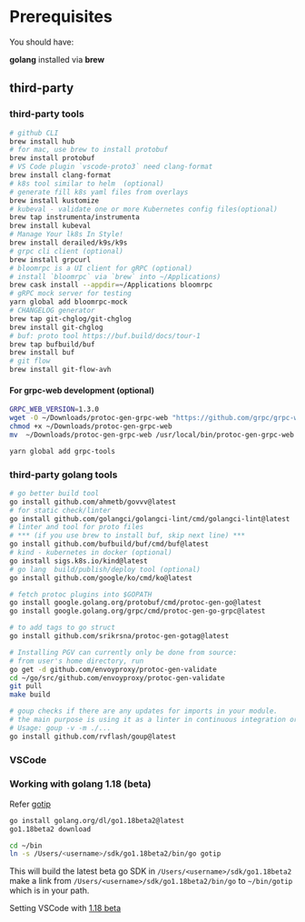 # Prerequisites

You should have:

**golang** installed via **brew**

## third-party

### third-party tools

```bash
# github CLI
brew install hub
# for mac, use brew to install protobuf
brew install protobuf
# VS Code plugin `vscode-proto3` need clang-format
brew install clang-format
# k8s tool similar to helm  (optional)
# generate fill k8s yaml files from overlays
brew install kustomize
# kubeval - validate one or more Kubernetes config files(optional)
brew tap instrumenta/instrumenta
brew install kubeval
# Manage Your lk8s In Style!
brew install derailed/k9s/k9s
# grpc cli client (optional)
brew install grpcurl
# bloomrpc is a UI client for gRPC (optional)
# install `bloomrpc` via `brew` into ~/Applications)
brew cask install --appdir=~/Applications bloomrpc
# gRPC mock server for testing
yarn global add bloomrpc-mock
# CHANGELOG generator
brew tap git-chglog/git-chglog
brew install git-chglog
# buf: proto tool https://buf.build/docs/tour-1
brew tap bufbuild/buf
brew install buf
# git flow
brew install git-flow-avh
```

#### For grpc-web development (optional)  

```bash
GRPC_WEB_VERSION=1.3.0
wget -O ~/Downloads/protoc-gen-grpc-web "https://github.com/grpc/grpc-web/releases/download/${GRPC_WEB_VERSION}/protoc-gen-grpc-web-${GRPC_WEB_VERSION}-darwin-x86_64"
chmod +x ~/Downloads/protoc-gen-grpc-web
mv  ~/Downloads/protoc-gen-grpc-web /usr/local/bin/protoc-gen-grpc-web

yarn global add grpc-tools
```

### third-party golang tools

```bash
# go better build tool
go install github.com/ahmetb/govvv@latest
# for static check/linter
go install github.com/golangci/golangci-lint/cmd/golangci-lint@latest
# linter and tool for proto files
# *** (if you use brew to install buf, skip next line) ***
go install github.com/bufbuild/buf/cmd/buf@latest
# kind - kubernetes in docker (optional)
go install sigs.k8s.io/kind@latest
# go lang  build/publish/deploy tool (optional)
go install github.com/google/ko/cmd/ko@latest

# fetch protoc plugins into $GOPATH
go install google.golang.org/protobuf/cmd/protoc-gen-go@latest
go install google.golang.org/grpc/cmd/protoc-gen-go-grpc@latest

# to add tags to go struct
go install github.com/srikrsna/protoc-gen-gotag@latest

# Installing PGV can currently only be done from source: 
# from user's home directory, run
go get -d github.com/envoyproxy/protoc-gen-validate
cd ~/go/src/github.com/envoyproxy/protoc-gen-validate
git pull
make build

# goup checks if there are any updates for imports in your module.
# the main purpose is using it as a linter in continuous integration or in development process.
# Usage: goup -v -m ./...
go install github.com/rvflash/goup@latest
```

### VSCode 



### Working with golang 1.18 (beta)

Refer [gotip](https://github.com/golang/tools/blob/master/gopls/doc/advanced.md)

```bash
go install golang.org/dl/go1.18beta2@latest
go1.18beta2 download

cd ~/bin
ln -s /Users/<username>/sdk/go1.18beta2/bin/go gotip
```

This will build the latest beta go SDK in `/Users/<username>/sdk/go1.18beta2` <br/>
make a link from `/Users/<username>/sdk/go1.18beta2/bin/go` to `~/bin/gotip` which is in your path.

Setting VSCode with [1.18 beta](https://github.com/golang/vscode-go/blob/master/docs/advanced.md)
